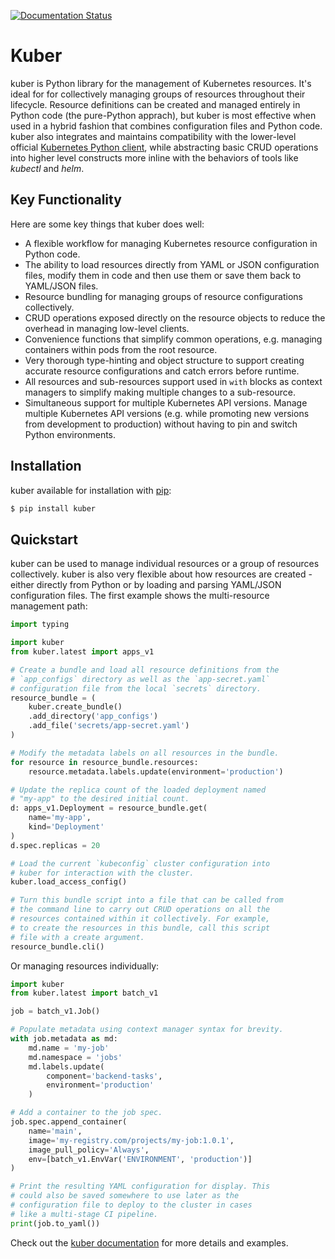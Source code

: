 [![Documentation Status](https://readthedocs.org/projects/kuber/badge/?version=latest)](https://kuber.readthedocs.io/en/latest/?badge=latest)

# Kuber

kuber is Python library for the management of Kubernetes resources. It's
ideal for for collectively managing groups of resources throughout their
lifecycle. Resource definitions can be created and managed entirely in Python
code (the pure-Python apprach), but kuber is most effective when used in a
hybrid fashion that combines configuration files and Python code.
kuber also integrates and maintains compatibility with the lower-level official
[Kubernetes Python client](https://github.com/kubernetes-client/python),
while abstracting basic CRUD operations into higher level constructs
more inline with the behaviors of tools like *kubectl* and *helm*.

## Key Functionality

Here are some key things that kuber does well:

- A flexible workflow for managing Kubernetes resource configuration in Python
  code.
- The ability to load resources directly from YAML or JSON configuration files,
  modify them in code and then use them or save them back to YAML/JSON files.
- Resource bundling for managing groups of resource configurations collectively.
- CRUD operations exposed directly on the resource objects to reduce the
  overhead in managing low-level clients.
- Convenience functions that simplify common operations, e.g. managing
  containers within pods from the root resource.
- Very thorough type-hinting and object structure to support creating accurate
  resource configurations and catch errors before runtime.
- All resources and sub-resources support used in `with` blocks as context
  managers to simplify making multiple changes to a sub-resource.
- Simultaneous support for multiple Kubernetes API versions. Manage multiple
  Kubernetes API versions (e.g. while promoting new versions from development
  to production) without having to pin and switch Python environments.

## Installation

kuber available for installation with [pip](https://pypi.org/project/pip/):

```bash
$ pip install kuber
```
 
## Quickstart

kuber can be used to manage individual resources or a group of resources
collectively. kuber is also very flexible about how resources are created - 
either directly from Python or by loading and parsing YAML/JSON configuration
files. The first example shows the multi-resource management path:

```python
import typing

import kuber
from kuber.latest import apps_v1

# Create a bundle and load all resource definitions from the
# `app_configs` directory as well as the `app-secret.yaml`
# configuration file from the local `secrets` directory.
resource_bundle = (
    kuber.create_bundle()
    .add_directory('app_configs')
    .add_file('secrets/app-secret.yaml')
)

# Modify the metadata labels on all resources in the bundle.
for resource in resource_bundle.resources:
    resource.metadata.labels.update(environment='production')

# Update the replica count of the loaded deployment named
# "my-app" to the desired initial count.
d: apps_v1.Deployment = resource_bundle.get(
    name='my-app',
    kind='Deployment'
)
d.spec.replicas = 20

# Load the current `kubeconfig` cluster configuration into
# kuber for interaction with the cluster.
kuber.load_access_config()

# Turn this bundle script into a file that can be called from
# the command line to carry out CRUD operations on all the
# resources contained within it collectively. For example,
# to create the resources in this bundle, call this script
# file with a create argument.
resource_bundle.cli()
```

Or managing resources individually:

```python
import kuber
from kuber.latest import batch_v1

job = batch_v1.Job()

# Populate metadata using context manager syntax for brevity.
with job.metadata as md:
    md.name = 'my-job'
    md.namespace = 'jobs'
    md.labels.update(
        component='backend-tasks',
        environment='production'
    )

# Add a container to the job spec.
job.spec.append_container(
    name='main',
    image='my-registry.com/projects/my-job:1.0.1',
    image_pull_policy='Always',
    env=[batch_v1.EnvVar('ENVIRONMENT', 'production')]
)

# Print the resulting YAML configuration for display. This
# could also be saved somewhere to use later as the
# configuration file to deploy to the cluster in cases
# like a multi-stage CI pipeline.
print(job.to_yaml())
```

Check out the [kuber documentation](https://kuber.readthedocs.io/en/latest/)
for more details and examples.
